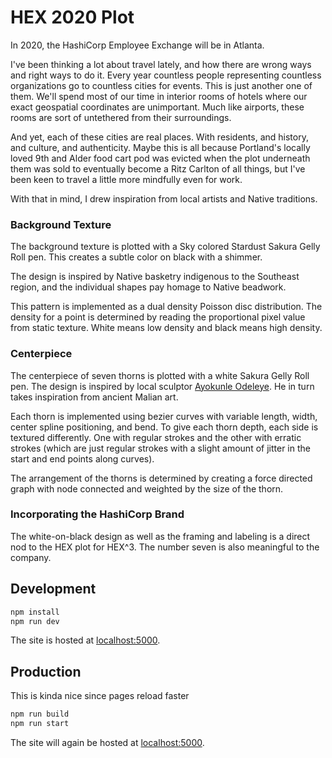 # HEX 2020 Plot

In 2020, the HashiCorp Employee Exchange will be in Atlanta.

I've been thinking a lot about travel lately, and how there are wrong ways and right ways to do it. Every year countless people representing countless organizations go to countless cities for events. This is just another one of them. We'll spend most of our time in interior rooms of hotels where our exact geospatial coordinates are unimportant. Much like airports, these rooms are sort of untethered from their surroundings.

And yet, each of these cities are real places. With residents, and history, and culture, and authenticity. Maybe this is all because Portland's locally loved 9th and Alder food cart pod was evicted when the plot underneath them was sold to eventually become a Ritz Carlton of all things, but I've been keen to travel a little more mindfully even for work.

With that in mind, I drew inspiration from local artists and Native traditions.

### Background Texture

The background texture is plotted with a Sky colored Stardust Sakura Gelly Roll pen. This creates a subtle color on black with a shimmer.

The design is inspired by Native basketry indigenous to the Southeast region, and the individual shapes pay homage to Native beadwork.

This pattern is implemented as a dual density Poisson disc distribution. The density for a point is determined by reading the proportional pixel value from static texture. White means low density and black means high density.

### Centerpiece

The centerpiece of seven thorns is plotted with a white Sakura Gelly Roll pen. The design is inspired by local sculptor [Ayokunle Odeleye](http://www.odeleyesculpturestudios.com/index.html). He in turn takes inspiration from ancient Malian art.

Each thorn is implemented using bezier curves with variable length, width, center spline positioning, and bend. To give each thorn depth, each side is textured differently. One with regular strokes and the other with erratic strokes (which are just regular strokes with a slight amount of jitter in the start and end points along curves).

The arrangement of the thorns is determined by creating a force directed graph with node connected and weighted by the size of the thorn.

### Incorporating the HashiCorp Brand

The white-on-black design as well as the framing and labeling is a direct nod to the HEX plot for HEX^3. The number seven is also meaningful to the company.

## Development

```bash
npm install
npm run dev
```

The site is hosted at [localhost:5000](http://localhost:5000).

## Production

This is kinda nice since pages reload faster

```bash
npm run build
npm run start
```

The site will again be hosted at [localhost:5000](http://localhost:5000).
